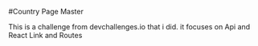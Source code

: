 #Country Page Master

This is a challenge from devchallenges.io that i did. it focuses on Api and React Link and Routes
